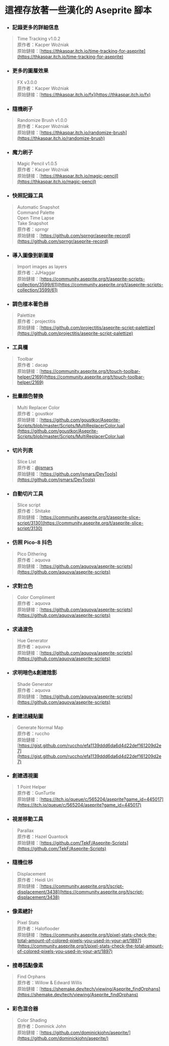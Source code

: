 這裡存放著一些漢化的 Aseprite 腳本
================================
* ### 記錄更多的詳細信息
>Time Tracking v1.0.2  
原作者：Kacper Woźniak  
原始鏈接：[https://thkaspar.itch.io/time-tracking-for-aseprite](https://thkaspar.itch.io/time-tracking-for-aseprite)
* ### 更多的圖層效果  
>FX v3.0.0  
原作者：Kacper Woźniak  
原始鏈接：[https://thkaspar.itch.io/fx](https://thkaspar.itch.io/fx)
* ### 隨機刷子
>Randomize Brush v1.0.0  
原作者：Kacper Woźniak  
原始鏈接：[https://thkaspar.itch.io/randomize-brush](https://thkaspar.itch.io/randomize-brush)
* ### 魔力刷子
>Magic Pencil v1.0.5  
原作者：Kacper Woźniak  
原始鏈接：[https://thkaspar.itch.io/magic-pencil](https://thkaspar.itch.io/magic-pencil)
* ### 快照記錄工具  
>Automatic Snapshot  
>Command Palette  
>Open Time Lapse  
>Take Snapshot  
原作者：sprngr  
原始鏈接：[https://github.com/sprngr/aseprite-record](https://github.com/sprngr/aseprite-record)
* ### 導入圖像到新圖層
>Import images as layers  
原作者：JJHaggar  
原始鏈接：[https://community.aseprite.org/t/aseprite-scripts-collection/3599/61](https://community.aseprite.org/t/aseprite-scripts-collection/3599/61)
* ### 調色樣本著色器
>Palettize  
原作者：projectitis  
原始鏈接：[https://github.com/projectitis/aseprite-script-palettize](https://github.com/projectitis/aseprite-script-palettize)
* ### 工具欄
>Toolbar  
原作者：dacap  
原始鏈接：[https://community.aseprite.org/t/touch-toolbar-helper/2169](https://community.aseprite.org/t/touch-toolbar-helper/2169)
* ### 批量顔色替換
>Multi Replacer Color  
原作者：goustkor  
原始鏈接：[https://github.com/goustkor/Aseprite-Scripts/blob/master/Scripts/MultiReplacerColor.lua](https://github.com/goustkor/Aseprite-Scripts/blob/master/Scripts/MultiReplacerColor.lua)
* ### 切片列表
>Slice List  
原作者：[@jsmars](https://jsmars.com)  
原始鏈接：[https://github.com/jsmars/DevTools](https://github.com/jsmars/DevTools)
* ### 自動切片工具
>Slice script  
原作者：Shitake  
原始鏈接：[https://community.aseprite.org/t/aseprite-slice-script/3130](https://community.aseprite.org/t/aseprite-slice-script/3130)
* ### 仿照 Pico-8 抖色
>Pico Dithering  
原作者：aquova  
原始鏈接：[https://github.com/aquova/aseprite-scripts](https://github.com/aquova/aseprite-scripts)
* ### 求對立色
>Color Compliment  
原作者：aquova  
原始鏈接：[https://github.com/aquova/aseprite-scripts](https://github.com/aquova/aseprite-scripts)
* ### 求過渡色
>Hue Generator  
原作者：aquova  
原始鏈接：[https://github.com/aquova/aseprite-scripts](https://github.com/aquova/aseprite-scripts)
* ### 求明暗色&創建陰影
>Shade Generator  
原作者：aquova  
原始鏈接：[https://github.com/aquova/aseprite-scripts](https://github.com/aquova/aseprite-scripts)
* ### 創建法綫貼圖
>Generate Normal Map  
原作者：ruccho   
原始鏈接：[https://gist.github.com/ruccho/efa1139ddd6da6d4d22def161209d2e7](https://gist.github.com/ruccho/efa1139ddd6da6d4d22def161209d2e7)
* ### 創建透視圖
>1 Point Helper  
原作者：GunTurtle  
原始鏈接：[https://itch.io/queue/c/565204/aseprite?game_id=445017](https://itch.io/queue/c/565204/aseprite?game_id=445017)
* ### 視差移動工具
>Parallax   
原作者：Hazel Quantock  
原始鏈接：[https://github.com/TekF/Aseprite-Scripts](https://github.com/TekF/Aseprite-Scripts)
* ### 隨機位移
>Displacement  
原作者：Heidi Uri  
原始鏈接：[https://community.aseprite.org/t/script-displacement/3438](https://community.aseprite.org/t/script-displacement/3438)
* ### 像素總計
>Pixel Stats  
原作者：Haloflooder  
原始鏈接：[https://community.aseprite.org/t/pixel-stats-check-the-total-amount-of-colored-pixels-you-used-in-your-art/1897](https://community.aseprite.org/t/pixel-stats-check-the-total-amount-of-colored-pixels-you-used-in-your-art/1897)
* ### 搜尋孤點像素
>Find Orphans  
原作者：Willow & Edward Willis  
原始鏈接：[https://shemake.dev/tech/viewing/Aseprite_findOrphans](https://shemake.dev/tech/viewing/Aseprite_findOrphans)
* ### 彩色混合器
>Color Shading  
原作者：Dominick John  
原始鏈接：[https://github.com/dominickjohn/aseprite/](https://github.com/dominickjohn/aseprite/)
